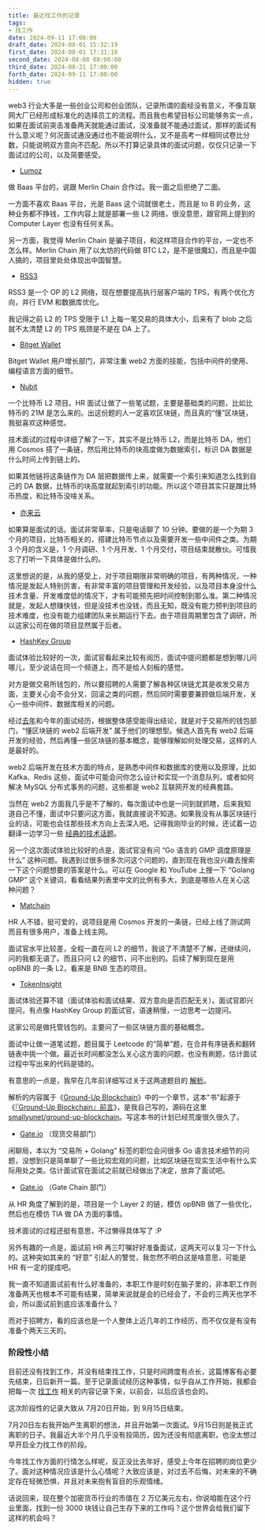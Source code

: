 ```yaml
---
title: 最近找工作的记录
tags: 
- 找工作
date: 2024-09-11 17:00:00
draft_date: 2024-08-01 15:32:19
first_date: 2024-08-01 17:31:18
second_date: 2024-08-08 08:08:08
third_date: 2024-08-21 17:00:00
forth_date: 2024-09-11 17:00:00
hidden: true
---
```



web3 行业大多是一些创业公司和创业团队，记录所谓的面经没有意义，不像互联网大厂已经形成标准化的选择员工的流程。而且我也希望目标公司能够务实一点，如果在面试前突击准备两天就能通过面试，没准备就不能通过面试，那样的面试有什么意义呢？何况面试通没通过也不能说明什么，又不是高考一样相同试卷比分数，只能说明双方意向不匹配。所以不打算记录具体的面试问题，仅仅只记录一下面试过的公司，以及简要感受。

- [Lumoz](https://lumoz.org/)

做 Baas 平台的，说跟 Merlin Chain 合作过。我一面之后拒绝了二面。

一方面不喜欢 Baas 平台，光是 Baas 这个词就很老土，而且是 to B 的业务，这种业务都不挣钱，工作内容上就是部署一些 L2 网络，很没意思，跟官网上提到的 Computer Layer 也没有任何关系。

另一方面，我觉得 Merlin Chain 是骗子项目，和这样项目合作的平台，一定也不怎么样。Merlin Chain 用了以太坊的代码做 BTC L2，是不是很魔幻，而且是中国人搞的，项目里处处体现出中国智慧。

- [RSS3](https://rss3.io/)

RSS3 是一个 OP 的 L2 网络，现在想要提高执行层客户端的 TPS，有两个优化方向，并行 EVM 和数据库优化。

我记得之前 L2 的 TPS 受限于 L1 上每一笔交易的具体大小，后来有了 blob 之后就不太清楚 L2 的 TPS 瓶颈是不是在 DA 上了。

- [Bitget Wallet](https://web3.bitget.com/en/)

Bitget Wallet 用户增长部门，非常注重 web2 方面的技能，包括中间件的使用、编程语言方面的细节。

- [Nubit](https://www.nubit.org/)

一个比特币 L2 项目。HR 面试让做了一些笔试题，主要是基础类的问题，比如比特币的 21M 是怎么来的。出这份题的人一定喜欢区块链，而且真的“懂”区块链，我挺喜欢这种感觉。

技术面试的过程中详细了解了一下，其实不是比特币 L2，而是比特币 DA，他们用 Cosmos 搭了一条链，然后用比特币的块高度做为数据索引，标识 DA 数据是什么时间上传到链上的。

如果其他链将这条链作为 DA 层把数据传上来，就需要一个索引来知道怎么找到自己的 DA 数据，比特币的块高度就起到索引的功能。所以这个项目其实只是蹭比特币热度，和比特币没啥关系。

- [亦来云](https://baike.baidu.com/item/%E4%BA%A6%E6%9D%A5%E4%BA%91/23681499)

如果算是面试的话。面试非常草率，只是电话聊了 10 分钟。要做的是一个为期 3 个月的项目，比特币相关的，搭建比特币节点以及需要开发一些中间件之类。为期 3 个月的含义是，1 个月调研、1 个月开发、1 个月交付，项目结束就散伙。可惜我忘了打听一下具体是做什么的。

这里想说的是，从我的感受上，对于项目期限非常明确的项目，有两种情况，一种情况是发起人特别厉害，有非常丰富的项目管理和开发经验，以及项目本身没什么技术含量、开发难度低的情况下，才有可能预先把时间控制到那么准。第二种情况就是，发起人想赚快钱，但是没技术也没钱，而且无知，既没有能力预判到项目的技术难度，也没有能力组建团队来长期运行下去。由于项目周期里包含了调研，所以这家公司在做的项目显然属于后者。

- [HashKey Group](https://group.hashkey.com/en)

面试体验比较好的一次，面试官看起来比较有阅历，面试中提问题都是想到哪儿问哪儿，至少说话在同一个频道上，而不是给人刻板的感觉。

对方是做交易所钱包的，所以要招聘的人需要了解各种区块链尤其是收发交易方面，主要关心会不会分叉、回滚之类的问题，然后同时需要要兼顾做后端开发，关心一些中间件、数据库相关的问题。

经过[去年](/2023/06/29/最近找工作的记录（6月份）/)和今年的面试经历，根据整体感受能得出结论，就是对于交易所的钱包部门，“懂区块链的 web2 后端开发” 属于他们的理想型。候选人首先有 web2 后端开发的经验，然后再懂一些区块链的基本概念，能够理解如何处理交易，这样的人是最好的。

web2 后端开发在技术方面的特点，是熟悉中间件和数据库的使用以及原理，比如 Kafka、Redis 这些，面试中可能会问你怎么设计和实现一个消息队列，或者如何解决 MySQL 分布式事务的问题，这些都是 web2 互联网开发的经典套路。

当然在 web2 方面我几乎是不了解的，每次面试中也是一问到就抓瞎，后来我知道自己不懂，面试中只要问这方面，我就直接说不知道。如果我没有从事区块链行业的话，可能也会往那些技术方向上去深入吧。记得我刚毕业的时候，还试着一边翻译一边学习一些 [经典的技术话题](https://github.com/smallyunet/advanced-java)。

另一个这次面试体验比较好的点是，面试官没有问 “Go 语言的 GMP 调度原理是什么” 这种问题。我遇到过很多很多次问这个问题的，直到现在我也没兴趣去搜索一下这个问题想要的答案是什么。可以在 Google 和 YouTube 上搜一下 “Golang GMP” 这个关键词，看看结果列表里中文的比例有多大，到底是哪些人在关心这种问题？

- [Matchain](https://www.matchain.io/)

HR 人不错，挺可爱的，说项目是用 Cosmos 开发的一条链，已经上线了测试网而且有很多用户，准备上线主网。

面试官水平比较差，全程一直在问 L2 的细节，我说了不清楚不了解，还继续问，问的我都无语了。而且只问 L2 的细节，问不出别的。后续了解到现在是用 opBNB 的一条 L2，看来是 BNB 生态的项目。

- [TokenInsight](https://www.zhipin.com/gongsi/9f4beb0fb87ed3bf1nJz2t60Fw~~.html)

面试体验还算不错（面试体验和面试结果、双方意向是否匹配无关）。面试官即兴提问，有点像 HashKey Group 的面试官，语速稍慢，一边思考一边提问。

这家公司是做托管钱包的。主要问了一些区块链方面的基础概念。

面试中让做一道笔试题，题目属于 Leetcode 的“简单”题，在合并有序链表和翻转链表中挑一个做。最近长时间都没怎么关心这方面的问题，也没有刷题，估计面试过程中写出来的代码是错的。

有意思的一点是，我早在几年前详细写过关于这两道题目的 [解析](https://gub.smallyu.net/%E6%95%B0%E6%8D%AE%E7%BB%93%E6%9E%84%E4%B8%93%E9%A2%98/Linked%20list/%E7%BF%BB%E8%BD%AC%E9%93%BE%E8%A1%A8.html)。

解析的内容属于《[Ground-Up Blockchain](https://gub.smallyu.net/%E5%B0%81%E9%9D%A2.html)》中的一个章节，这本"书"起源于《[『Ground-Up Blockchain』前言](https://smallyu.net/2021/10/02/Ground-Up-Blockchain-%E5%89%8D%E8%A8%80/)》，是我自己写的，源码在这里 [smallyunet/ground-up-blockchain](https://github.com/smallyunet/ground-up-blockchain)。写这本书的计划已经荒废很久很久了。

- [Gate.io](https://www.gate.io/) （现货交易部门）

闲聊局，本以为 “交易所 + Golang” 标签的职位会问很多 Go 语言技术细节的问题，没想到只是简单聊了一些比较宏观的问题，比如区块链在现实生活中有什么实际用处之类。估计面试官在面试之前就已经做出了决定，放弃了面试吧。

- [Gate.io](https://www.gate.io/) （Gate Chain 部门）

从 HR 角度了解到的是，项目是一个 Layer 2 的链，模仿 opBNB 做了一些优化，然后也在模仿 TIA 做 DA 方面的事情。

技术面试的过程还挺有意思，不过懒得具体写了 :P

另外有趣的一点是，面试前 HR 再三叮嘱好好准备面试，这两天可以复习一下什么的。这种突如其来的 “好意” 引起人的警觉，我忽然不明白这是啥意思，可能是 HR 有一定的提成吧。

我一直不知道面试前有什么好准备的，本职工作是时刻在脑子里的，非本职工作则准备两天也根本不可能有结果，简单来说就是会的已经会了，不会的三两天也学不会，所以面试前到底应该准备什么？

而对于招聘方，看的应该也是一个人整体上近几年的工作经历，而不仅仅是有没有准备个两天三天的。

### 阶段性小结

目前还没有找到工作，并没有结束找工作，只是时间跨度有点长，这篇博客有必要先结束，日后新开一篇。至于记录面试经历这种事情，似乎自从工作开始，我都会把每一次 [找工作](/tags/%E6%89%BE%E5%B7%A5%E4%BD%9C/) 相关的内容记录下来，以前会，以后应该也会的。

这次阶段性的记录大致从 7月20日开始，到 9月15日结束。

7月20日左右我开始产生离职的想法，并且开始第一次面试。9月15日则是我正式离职的日子。我最近大半个月几乎没有投简历，因为还没有彻底离职，也没太想过早开启全力找工作的阶段。

今年找工作方面的行情怎么样呢，反正没比去年好，感受上今年在招聘的岗位更少了。面对这种情况应该是什么心情呢？大致应该是，对过去不后悔，对未来的不确定存在轻微恐惧，并且对未来抱有盲目的乐观情绪。

话说回来，现在整个加密货币行业的市值在 2 万亿美元左右，你说咱能在这个行业里面，找到一份 3000 块钱让自己生存下来的工作吗？这个世界会给我们留下这样的机会吗？

